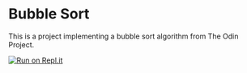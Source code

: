 # Bubble Sort

This is a project implementing a bubble sort algorithm from The Odin Project.

[![Run on Repl.it](https://repl.it/badge/github/helloeduardo/bubble_sort)](https://repl.it/github/helloeduardo/bubble_sort)
